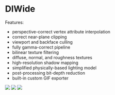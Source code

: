 # DIWide
Features:
- perspective-correct vertex attribute interpolation
- correct near-plane clipping
- viewport and backface culling
- fully gamma-correct pipeline
- bilinear texture filtering
- diffuse, normal, and roughness textures
- high-resolution shadow mapping
- simplified physically-based lighting model
- post-processing bit-depth reduction
- built-in custom GIF exporter

![](https://i.imgur.com/ygKthk3.gif)
![](https://i.imgur.com/9QAmmLm.png)
![](https://i.imgur.com/p627VsA.png)
